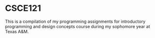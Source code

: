 # CSCE121
This is a compilation of my programming assignments for introductory programming and design concepts course during my sophomore year at Texas A&amp;M.
